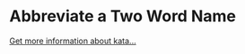 Abbreviate a Two Word Name
=
[Get more information about kata...](https://www.codewars.com//kata/57eadb7ecd143f4c9c0000a3)